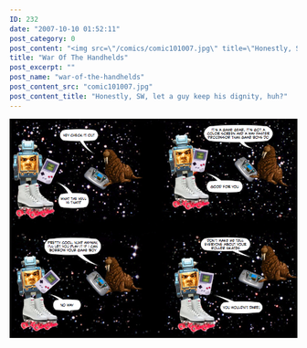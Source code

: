 ```yaml
---
ID: 232
date: "2007-10-10 01:52:11"
post_category: 0
post_content: "<img src=\"/comics/comic101007.jpg\" title=\"Honestly, SW, let a guy keep his dignity, huh?\" />"
title: "War Of The Handhelds"
post_excerpt: ""
post_name: "war-of-the-handhelds"
post_content_src: "comic101007.jpg"
post_content_title: "Honestly, SW, let a guy keep his dignity, huh?"
---
```



[![Honestly, SW, let a guy keep his dignity, huh?](/comics-hi-res/comic101007.jpg)](/comics-hi-res/comic101007.jpg)
